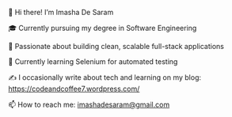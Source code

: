 👋 Hi there! I’m Imasha De Saram

🎓 Currently pursuing my degree in Software Engineering

👀 Passionate about building clean, scalable full-stack applications
    
🧪 Currently learning Selenium for automated testing

✍️ I occasionally write about tech and learning on my blog: https://codeandcoffee7.wordpress.com/

📫 How to reach me: imashadesaram@gmail.com
